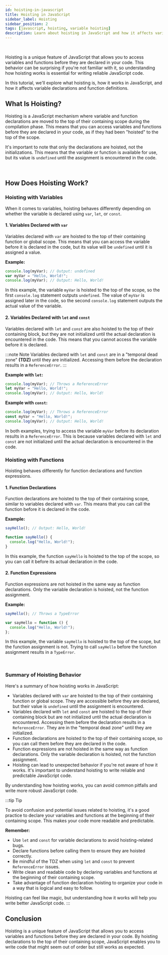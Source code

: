 ```yaml
---
id: hoisting-in-javascript
title: Hoisting in JavaScript
sidebar_label: Hoisting
sidebar_position: 2
tags: [javascript, hoisting, variable hoisting]
description: Learn about hoisting in JavaScript and how it affects variable declarations and function definitions.
---
```


<AdsComponent />

<br />

Hoisting is a unique feature of JavaScript that allows you to access variables and functions before they are declared in your code. This behavior can be surprising if you're not familiar with it, so understanding how hoisting works is essential for writing reliable JavaScript code.

In this tutorial, we'll explore what hoisting is, how it works in JavaScript, and how it affects variable declarations and function definitions.

## What Is Hoisting?

Hoisting is a JavaScript mechanism where variable and function declarations are moved to the top of their containing scope during the compilation phase. This means that you can access variables and functions before they are declared in your code, as if they had been "hoisted" to the top of the scope.

It's important to note that only the declarations are hoisted, not the initializations. This means that the variable or function is available for use, but its value is `undefined` until the assignment is encountered in the code.

<AdsComponent />

<br />

## How Does Hoisting Work?

### Hoisting with Variables

When it comes to variables, hoisting behaves differently depending on whether the variable is declared using `var`, `let`, or `const`.

#### 1. Variables Declared with `var`

Variables declared with `var` are hoisted to the top of their containing function or global scope. This means that you can access the variable before it is declared in the code, but its value will be `undefined` until it is assigned a value.

**Example:**

```javascript title="app.js"
console.log(myVar); // Output: undefined
var myVar = "Hello, World!";
console.log(myVar); // Output: Hello, World!
```

In this example, the variable `myVar` is hoisted to the top of the scope, so the first `console.log` statement outputs `undefined`. The value of `myVar` is assigned later in the code, so the second `console.log` statement outputs the actual value of the variable.

#### 2. Variables Declared with `let` and `const`

Variables declared with `let` and `const` are also hoisted to the top of their containing block, but they are not initialized until the actual declaration is encountered in the code. This means that you cannot access the variable before it is declared.

:::note Note
Variables declared with `let` and `const` are in a "temporal dead zone" **(TDZ)** until they are initialized. Accessing them before the declaration results in a `ReferenceError`.
:::

**Example with `let`:**

```javascript title="app.js"
console.log(myVar); // Throws a ReferenceError
let myVar = "Hello, World!";
console.log(myVar); // Output: Hello, World!
```

**Example with `const`:**

```javascript title="app.js"
console.log(myVar); // Throws a ReferenceError
const myVar = "Hello, World!";
console.log(myVar); // Output: Hello, World!
```

In both examples, trying to access the variable `myVar` before its declaration results in a `ReferenceError`. This is because variables declared with `let` and `const` are not initialized until the actual declaration is encountered in the code.

### Hoisting with Functions

Hoisting behaves differently for function declarations and function expressions.

#### 1. Function Declarations

Function declarations are hoisted to the top of their containing scope, similar to variables declared with `var`. This means that you can call the function before it is declared in the code.

**Example:**

```javascript title="app.js"
sayHello(); // Output: Hello, World!

function sayHello() {
  console.log("Hello, World!");
}
```

In this example, the function `sayHello` is hoisted to the top of the scope, so you can call it before its actual declaration in the code.

#### 2. Function Expressions

Function expressions are not hoisted in the same way as function declarations. Only the variable declaration is hoisted, not the function assignment.

**Example:**

```javascript title="app.js"
sayHello(); // Throws a TypeError

var sayHello = function () {
  console.log("Hello, World!");
};
```

In this example, the variable `sayHello` is hoisted to the top of the scope, but the function assignment is not. Trying to call `sayHello` before the function assignment results in a `TypeError`.

<AdsComponent />

<br />

### Summary of Hoisting Behavior

Here's a summary of how hoisting works in JavaScript:

- Variables declared with `var` are hoisted to the top of their containing function or global scope. They are accessible before they are declared, but their value is `undefined` until the assignment is encountered.
- Variables declared with `let` and `const` are hoisted to the top of their containing block but are not initialized until the actual declaration is encountered. Accessing them before the declaration results in a `ReferenceError`. They are in the "temporal dead zone" until they are initialized.
- Function declarations are hoisted to the top of their containing scope, so you can call them before they are declared in the code.
- Function expressions are not hoisted in the same way as function declarations. Only the variable declaration is hoisted, not the function assignment.
- Hoisting can lead to unexpected behavior if you're not aware of how it works. It's important to understand hoisting to write reliable and predictable JavaScript code.

By understanding how hoisting works, you can avoid common pitfalls and write more robust JavaScript code.

:::tip Tip

To avoid confusion and potential issues related to hoisting, it's a good practice to declare your variables and functions at the beginning of their containing scope. This makes your code more readable and predictable.

**Remember:**

- Use `let` and `const` for variable declarations to avoid hoisting-related bugs.
- Declare functions before calling them to ensure they are hoisted correctly.
- Be mindful of the TDZ when using `let` and `const` to prevent `ReferenceError` issues.
- Write clean and readable code by declaring variables and functions at the beginning of their containing scope.
- Take advantage of function declaration hoisting to organize your code in a way that is logical and easy to follow.

Hoisting can feel like magic, but understanding how it works will help you write better JavaScript code.
:::

## Conclusion

Hoisting is a unique feature of JavaScript that allows you to access variables and functions before they are declared in your code. By hoisting declarations to the top of their containing scope, JavaScript enables you to write code that might seem out of order but still works as expected.